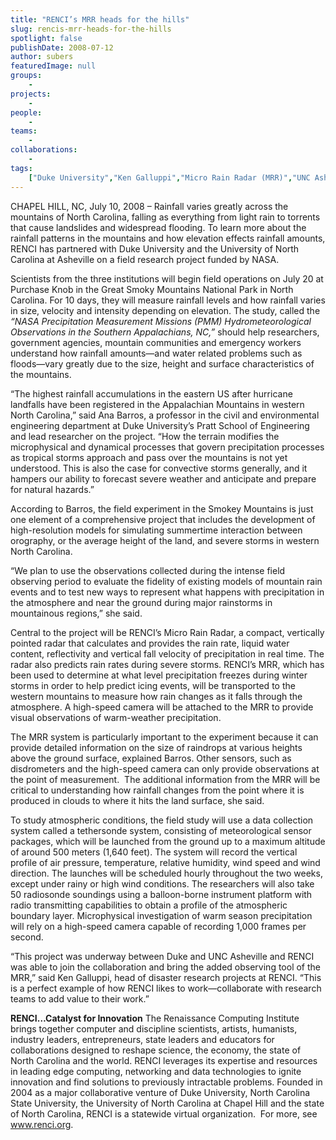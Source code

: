 ```yaml
---
title: "RENCI’s MRR heads for the hills"
slug: rencis-mrr-heads-for-the-hills
spotlight: false
publishDate: 2008-07-12
author: subers
featuredImage: null
groups:
    - 
projects:
    - 
people:
    - 
teams: 
    - 
collaborations:
    - 
tags:
    ["Duke University","Ken Galluppi","Micro Rain Radar (MRR)","UNC Asheville"]
---
```

CHAPEL HILL, NC, July 10, 2008 – Rainfall varies greatly across the mountains of North Carolina, falling as everything from light rain to torrents that cause landslides and widespread flooding. To learn more about the rainfall patterns in the mountains and how elevation effects rainfall amounts, RENCI has partnered with Duke University and the University of North Carolina at Asheville on a field research project funded by NASA. <!--more-->

Scientists from the three institutions will begin field operations on July 20 at Purchase Knob in the Great Smoky Mountains National Park in North Carolina. For 10 days, they will measure rainfall levels and how rainfall varies in size, velocity and intensity depending on elevation. The study, called the <em>“NASA Precipitation  Measurement Missions (PMM) Hydrometeorological Observations in the Southern  Appalachians, NC,”</em> should help researchers, government agencies, mountain communities and emergency workers understand how rainfall amounts—and water related problems such as floods—vary greatly due to the size, height and surface characteristics of the mountains.

“The highest rainfall accumulations in the eastern US after hurricane landfalls have been registered in the Appalachian Mountains in western North Carolina,” said Ana Barros, a professor in the civil and environmental engineering department at Duke University’s Pratt School of Engineering and lead researcher on the project. “How the terrain modifies the microphysical and dynamical processes that govern precipitation processes as tropical storms approach and pass over the mountains is not yet understood. This is also the case for convective storms generally, and it hampers our ability to forecast severe weather and anticipate and prepare for natural hazards.”

According to Barros, the field experiment in the Smokey Mountains is just one element of a comprehensive project that includes the development of high-resolution models for simulating summertime interaction between orography, or the average height of the land, and severe storms in western North Carolina.

“We plan to use the observations collected during the intense field observing period to evaluate the fidelity of existing models of mountain rain events and to test new ways to represent what happens with precipitation in the atmosphere and near the ground during major rainstorms in mountainous regions,” she said.

Central to the project will be RENCI’s Micro Rain Radar, a compact, vertically pointed radar that calculates and provides the rain rate, liquid water content, reflectivity and vertical fall velocity of precipitation in real time. The radar also predicts rain rates during severe storms. RENCI’s MRR, which has been used to determine at what level precipitation freezes during winter storms in order to help predict icing events, will be transported to the western mountains to measure how rain changes as it falls through the atmosphere. A high-speed camera will be attached to the MRR to provide visual observations of warm-weather precipitation.

The MRR system is particularly important to the experiment because it can provide detailed information on the size of raindrops at various heights above the ground surface, explained Barros. Other sensors, such as disdrometers and the high-speed camera can only provide observations at the point of measurement.  The additional information from the MRR will be critical to understanding how rainfall changes from the point where it is produced in clouds to where it hits the land surface, she said.

To study atmospheric conditions, the field study will use a data collection system called a tethersonde system, consisting of meteorological sensor packages, which will be launched from the ground up to a maximum altitude of around 500 meters (1,640 feet). The system will record the vertical profile of air pressure, temperature, relative humidity, wind speed and wind direction. The launches will be scheduled hourly throughout the two weeks, except under rainy or high wind conditions. The researchers will also take 50 radiosonde soundings using a balloon-borne instrument platform with radio transmitting capabilities to obtain a profile of the atmospheric boundary layer. Microphysical investigation of warm season precipitation will rely on a high-speed camera capable of recording 1,000 frames per second.

“This project was underway between Duke and UNC Asheville and RENCI was able to join the collaboration and bring the added observing tool of the MRR,” said Ken Galluppi, head of disaster research projects at RENCI. “This is a perfect example of how RENCI likes to work—collaborate with research teams to add value to their work.”

<strong>RENCI…Catalyst for  Innovation</strong>
The Renaissance Computing Institute brings together computer and discipline scientists, artists, humanists, industry leaders, entrepreneurs, state leaders and educators for collaborations designed to reshape science, the economy, the state of North Carolina and the world. RENCI leverages its expertise and resources in leading edge computing, networking and data technologies to ignite innovation and find solutions to previously intractable problems. Founded in 2004 as a major collaborative venture of Duke University, North Carolina State University, the University of North Carolina at Chapel Hill and the state of North Carolina, RENCI is a statewide virtual organization.  For more, see <a href="https://www.renci.org/">www.renci.org</a>.
